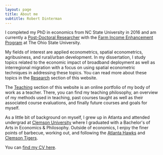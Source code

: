 ```yaml
---
layout: page
title: About me
subtitle: Robert Dinterman
---
```


I completed my PhD in economics from NC State University in 2016 and am currently a [Post-Doctoral Researcher](http://aede.osu.edu/our-people/robert-dinterman) with the [Farm Income Enhancement Program](http://aede.osu.edu/programs/farm-income-enhancement-program) at The Ohio State University.

My fields of interest are applied econometrics, spatial econometrics, agribusiness, and rural/urban development. In my dissertation, I study topics related to the economic impact of broadband deployment as well as interregional migration with a focus on using spatial econometric techniques in addressing these topics. You can read more about these topics in the [Research](/research) section of this website.

The [Teaching](/teaching) section of this website is an online portfolio of my body of work as a teacher. There, you can find my teaching philosophy, an overview of my methods used in teaching, past courses taught as well as their associated course evaluations, and finally future courses and goals for myself.

As a little bit of background on myself, I grew up in Atlanta and attended undergrad at [Clemson University](http://economics.clemson.edu/) where I graduated with a Bachelor's of Arts in Economics & Philosophy. Outside of economics, I enjoy the finer points of barbecue, working out, and following the [Atlanta Hawks](http://www.nba.com/hawks) and [Clemson Tigers](http://clemsontigers.cstv.com/).

You can [find my CV here](/research/CV_Dinterman.pdf).
